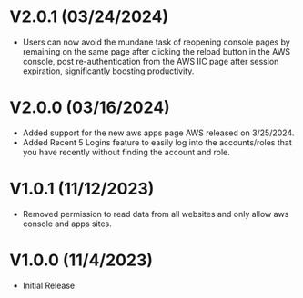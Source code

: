 # V2.0.1 (03/24/2024)

- Users can now avoid the mundane task of reopening console pages by remaining on the same page after clicking the reload button in the AWS console, post re-authentication from the AWS IIC page after session expiration, significantly boosting productivity.

# V2.0.0 (03/16/2024)

- Added support for the new aws apps page AWS released on 3/25/2024.
- Added Recent 5 Logins feature to easily log into the accounts/roles that you have recently without finding the account and role.

# V1.0.1 (11/12/2023)

- Removed permission to read data from all websites and only allow aws console and apps sites.

# V1.0.0 (11/4/2023)

- Initial Release



 